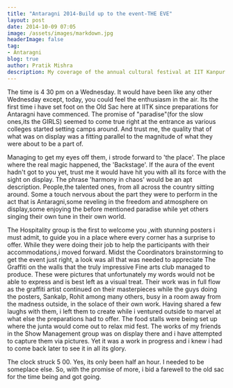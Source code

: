 ```yaml
---
title: "Antaragni 2014-Build up to the event-THE EVE"
layout: post
date: 2014-10-09 07:05
image: /assets/images/markdown.jpg
headerImage: false
tag:
- Antaragni
blog: true
author: Pratik Mishra
description: My coverage of the annual cultural festival at IIT Kanpur.
---
```


The time is 4 30 pm on a Wednesday. It would have been like any other Wednesday except, today, you could feel the enthusiasm in the air. Its the first time i have set foot on the Old Sac here at IITK since preparations for Antaragni have commenced. The promise of "paradise"(for the slow ones,its the GIRLS) seemed to come true right at the entrance as various colleges started setting camps around. And trust me, the quality that of what was on display was a fitting parallel to the magnitude of what they were about to be a part of.

Managing to get my eyes off them, i strode forward to 'the place'. The place where the real magic happened, the 'Backstage'. If the aura of the event hadn't got to you yet, trust me it would have hit you with all its force with the sight on display. The phrase 'harmony in chaos' would be an apt description. People,the talented ones, from all across the country sitting around. Some a touch nervous about the part they were to perform in the act that is Antaragni,some reveling in the freedom and atmosphere on display,some enjoying the before mentioned paradise while yet others singing their own tune in their own world.

The Hospitality group is the first to welcome you ,with stunning posters i must admit, to guide you in a place where every corner has a surprise to offer. While they were doing their job to help the participants with their accommodations,i moved forward. Midst the Coordinators brainstorming to get the event just right, a look was all that was needed to appreciate The Graffiti on the walls that the truly impressive Fine arts club managed to produce. These were pictures that unfortunately my words would not be able to express and is best left as a visual treat. Their work was in full flow as the graffiti artist continued on their masterpieces while the guys doing the posters, Sankalp, Rohit among many others, busy in a room away from the madness outside, in the solace of their own work. Having shared a few laughs with them, i left them to create while i ventured outside to marvel at what else the preparations had to offer. The food stalls were being set up where the junta would come out to relax mid fest. The works of my friends in the Show Management group was on display there and i have attempted to capture them via pictures. Yet it was a work in progress and i knew i had to come back later to see it in all its glory.

The clock struck 5 00. Yes, its only been half an hour. I needed to be someplace else. So, with the promise of more, i bid a farewell to the old sac for the time being and got going.
